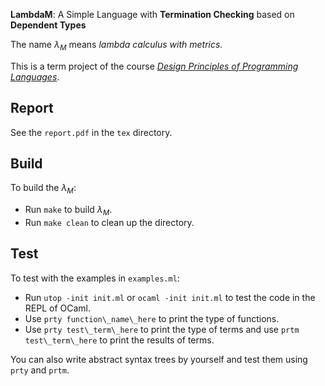 **LambdaM**: A Simple Language with **Termination Checking** based on **Dependent Types**

The name $\lambda_M$ means *lambda calculus with metrics.*

This is a term project of the course [*Design Principles of Programming Languages*](https://xiongyingfei.github.io/DPPL/2020/main.htm).

## Report

See the `report.pdf` in the `tex` directory.

## Build

To build the $\lambda_M$:

- Run `make` to build $\lambda_M$.
- Run `make clean` to clean up the directory.

## Test
To test with the examples in `examples.ml`:

- Run `utop -init init.ml` or `ocaml -init init.ml` to test the code in the REPL of OCaml.
- Use `prty function\_name\_here` to print the type of functions.
- Use `prty test\_term\_here` to print the type of terms and use `prtm test\_term\_here` to print the results of terms.


You can also write abstract syntax trees by yourself and test them using `prty` and `prtm`.